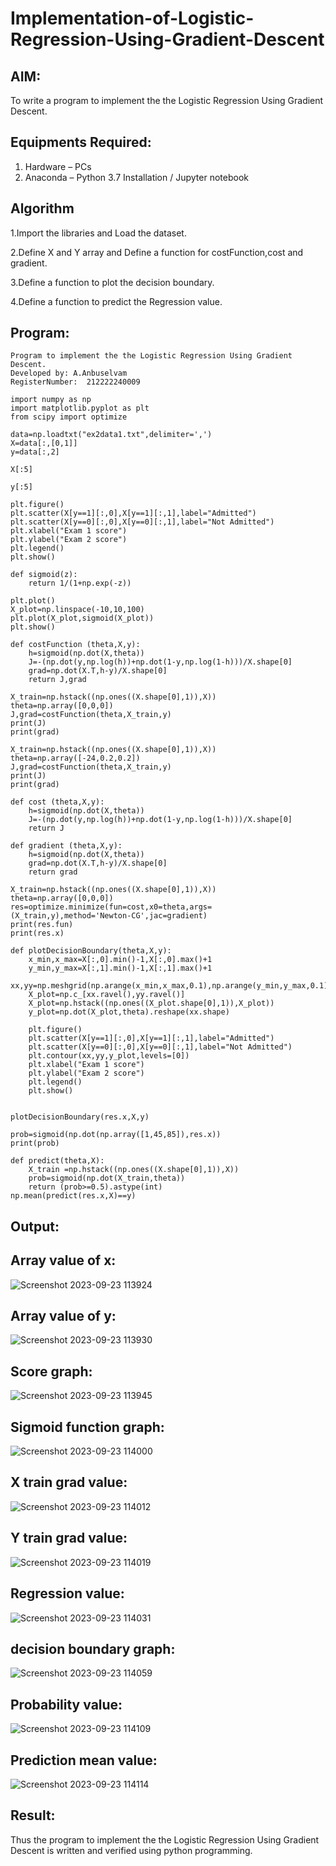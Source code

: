 # Implementation-of-Logistic-Regression-Using-Gradient-Descent

## AIM:
To write a program to implement the the Logistic Regression Using Gradient Descent.

## Equipments Required:
1. Hardware – PCs
2. Anaconda – Python 3.7 Installation / Jupyter notebook

## Algorithm
1.Import the libraries and Load the dataset.

2.Define X and Y array and Define a function for costFunction,cost and gradient.

3.Define a function to plot the decision boundary.

4.Define a function to predict the Regression value.

## Program:
```
Program to implement the the Logistic Regression Using Gradient Descent.
Developed by: A.Anbuselvam
RegisterNumber:  212222240009

import numpy as np
import matplotlib.pyplot as plt
from scipy import optimize

data=np.loadtxt("ex2data1.txt",delimiter=',')
X=data[:,[0,1]]
y=data[:,2]

X[:5]

y[:5]

plt.figure()
plt.scatter(X[y==1][:,0],X[y==1][:,1],label="Admitted")
plt.scatter(X[y==0][:,0],X[y==0][:,1],label="Not Admitted")
plt.xlabel("Exam 1 score")
plt.ylabel("Exam 2 score")
plt.legend()
plt.show()

def sigmoid(z):
    return 1/(1+np.exp(-z))

plt.plot()
X_plot=np.linspace(-10,10,100)
plt.plot(X_plot,sigmoid(X_plot))
plt.show()

def costFunction (theta,X,y):
    h=sigmoid(np.dot(X,theta))
    J=-(np.dot(y,np.log(h))+np.dot(1-y,np.log(1-h)))/X.shape[0]
    grad=np.dot(X.T,h-y)/X.shape[0]
    return J,grad

X_train=np.hstack((np.ones((X.shape[0],1)),X))
theta=np.array([0,0,0])
J,grad=costFunction(theta,X_train,y)
print(J)
print(grad)

X_train=np.hstack((np.ones((X.shape[0],1)),X))
theta=np.array([-24,0.2,0.2])
J,grad=costFunction(theta,X_train,y)
print(J)
print(grad)

def cost (theta,X,y):
    h=sigmoid(np.dot(X,theta))
    J=-(np.dot(y,np.log(h))+np.dot(1-y,np.log(1-h)))/X.shape[0]
    return J

def gradient (theta,X,y):
    h=sigmoid(np.dot(X,theta))
    grad=np.dot(X.T,h-y)/X.shape[0]
    return grad

X_train=np.hstack((np.ones((X.shape[0],1)),X))
theta=np.array([0,0,0])
res=optimize.minimize(fun=cost,x0=theta,args=(X_train,y),method='Newton-CG',jac=gradient)
print(res.fun)
print(res.x)

def plotDecisionBoundary(theta,X,y):
    x_min,x_max=X[:,0].min()-1,X[:,0].max()+1
    y_min,y_max=X[:,1].min()-1,X[:,1].max()+1
    xx,yy=np.meshgrid(np.arange(x_min,x_max,0.1),np.arange(y_min,y_max,0.1))
    X_plot=np.c_[xx.ravel(),yy.ravel()]
    X_plot=np.hstack((np.ones((X_plot.shape[0],1)),X_plot))
    y_plot=np.dot(X_plot,theta).reshape(xx.shape)
    
    plt.figure()
    plt.scatter(X[y==1][:,0],X[y==1][:,1],label="Admitted")
    plt.scatter(X[y==0][:,0],X[y==0][:,1],label="Not Admitted")
    plt.contour(xx,yy,y_plot,levels=[0])
    plt.xlabel("Exam 1 score")
    plt.ylabel("Exam 2 score")
    plt.legend()
    plt.show()


plotDecisionBoundary(res.x,X,y)

prob=sigmoid(np.dot(np.array([1,45,85]),res.x))
print(prob)

def predict(theta,X):
    X_train =np.hstack((np.ones((X.shape[0],1)),X))
    prob=sigmoid(np.dot(X_train,theta))
    return (prob>=0.5).astype(int)
np.mean(predict(res.x,X)==y)

```

## Output:
## Array value of x:
![Screenshot 2023-09-23 113924](https://github.com/anbuselvamA/-Implementation-of-Logistic-Regression-Using-Gradient-Descent/assets/119559871/0a2c952a-11b1-43a7-9784-33997de0ff6a)

## Array value of y:
![Screenshot 2023-09-23 113930](https://github.com/anbuselvamA/-Implementation-of-Logistic-Regression-Using-Gradient-Descent/assets/119559871/7e1ccd38-abcf-40d8-8488-17b4834bb54e)

## Score graph:
![Screenshot 2023-09-23 113945](https://github.com/anbuselvamA/-Implementation-of-Logistic-Regression-Using-Gradient-Descent/assets/119559871/14225e44-60c4-47d6-9cb0-bd31a1be04bf)

## Sigmoid function graph:
![Screenshot 2023-09-23 114000](https://github.com/anbuselvamA/-Implementation-of-Logistic-Regression-Using-Gradient-Descent/assets/119559871/cf87b517-a789-4e0f-9e5b-ef9ee3bdbc17)

## X train grad value:
![Screenshot 2023-09-23 114012](https://github.com/anbuselvamA/-Implementation-of-Logistic-Regression-Using-Gradient-Descent/assets/119559871/ec58877b-d461-4e90-86f7-57333b6f78db)

## Y train grad value:
![Screenshot 2023-09-23 114019](https://github.com/anbuselvamA/-Implementation-of-Logistic-Regression-Using-Gradient-Descent/assets/119559871/06db7e0d-81a2-4ffe-a1a9-0c210af561df)

## Regression value:
![Screenshot 2023-09-23 114031](https://github.com/anbuselvamA/-Implementation-of-Logistic-Regression-Using-Gradient-Descent/assets/119559871/074b9b47-6147-431b-b967-68289b8f6436)

## decision boundary graph:
![Screenshot 2023-09-23 114059](https://github.com/anbuselvamA/-Implementation-of-Logistic-Regression-Using-Gradient-Descent/assets/119559871/7555b35d-7bd5-4697-81bb-4b86ae07a9fc)

## Probability value:
![Screenshot 2023-09-23 114109](https://github.com/anbuselvamA/-Implementation-of-Logistic-Regression-Using-Gradient-Descent/assets/119559871/7cef2adf-edc1-410b-baaf-12500d9961c5)

## Prediction mean value:
![Screenshot 2023-09-23 114114](https://github.com/anbuselvamA/-Implementation-of-Logistic-Regression-Using-Gradient-Descent/assets/119559871/ef07ca3f-2d4d-46ce-a252-26122e15fe00)


## Result:
Thus the program to implement the the Logistic Regression Using Gradient Descent is written and verified using python programming.

